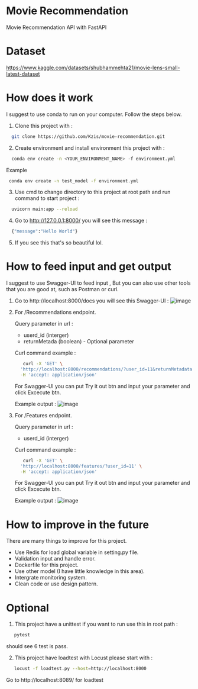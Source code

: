 # Movie Recommendation
Movie Recommendation API with FastAPI

# Dataset
https://www.kaggle.com/datasets/shubhammehta21/movie-lens-small-latest-dataset

# How does it work
I suggest to use conda to run on your computer. Follow the steps below.

1. Clone this project with :
 ```sh
   git clone https://github.com/Kzis/movie-recommendation.git
   ```
2. Create environment and install environment this project with :
 ```sh
   conda env create -n <YOUR_ENVIRONMENT_NAME> -f environment.yml
   ```
   
   Example 
   
  ```sh
   conda env create -n test_model -f environment.yml
   ```
3. Use cmd to change directory to this project at root path and run command to start project :
 
 ```sh
   uvicorn main:app --reload
   ```
4. Go to http://127.0.0.1:8000/ you will see this message :
 
 ```sh
   {"message":"Hello World"}
   ```
5. If you see this that's so beautiful lol.

#  How to feed input and get output
I suggest to use Swagger-UI to feed input , But you can also use other tools that you are good at, such as Postman or curl.

1. Go to http://localhost:8000/docs you will see this Swagger-UI :
![image](https://user-images.githubusercontent.com/25294734/165154296-68a83605-326b-4b59-bd42-1c3667c0b1e3.png)

2. For /Recommendations endpoint.
   
   Query parameter in url :
   - userd_id (interger)
   - returnMetada (boolean) - Optional parameter

   Curl command example :
   ```sh
      curl -X 'GET' \
     'http://localhost:8000/recommendations/?user_id=11&returnMetadata=true' \
     -H 'accept: application/json'
     ```
   For Swagger-UI you can put Try it out btn and input your parameter and click Excecute btn.
   
   Example output :
   ![image](https://user-images.githubusercontent.com/25294734/165156232-3890d36c-282b-43ec-a1ad-c5910ef53195.png)


3. For /Features endpoint.
   
   Query parameter in url :
   - userd_id (interger)

   Curl command example :
   ```sh
      curl -X 'GET' \
     'http://localhost:8000/features/?user_id=11' \
     -H 'accept: application/json'
     ```
   For Swagger-UI you can put Try it out btn and input your parameter and click Excecute btn.
   
   Example output :
   ![image](https://user-images.githubusercontent.com/25294734/165156375-f2d0734b-5c81-416f-9ebf-5e1c28ab19fc.png)

# How to improve in the future
There are many things to improve for this project.
- Use Redis for load global variable in setting.py file.
- Validation input and handle error.
- Dockerfile for this project.
- Use other model (I have little knowledge in this area).
- Intergrate monitoring system.
- Clean code or use design pattern.

# Optional

1. This project have a unittest if you want to run use this in root path :

```sh
   pytest
   ```
 should see 6 test is pass.
 
2. This project have loadtest with Locust please start with :

```sh
   locust -f loadtest.py --host=http://localhost:8000
   ```
  Go to http://localhost:8089/ for loadtest
 
  
